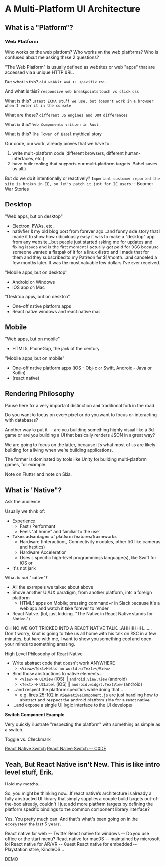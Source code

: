 # A Multi-Platform UI Architecture

## What is a "Platform"?

### Web Platform

Who works on the web platform?
Who works on the web platforms?
Who is confused about me asking these 2 questions?

"The Web Platform" is usually defined as websites or web "apps" that are accessed via a unique HTTP URL.

But what is this?
`old webkit and IE specific CSS`

And what is this?
`responsive web breakpoints`
`touch vs click css`

What is this?
`latest ECMA stuff we use, but doesn't work in a browser when I enter it in the console`

What are these?
`different JS engines and DOM differences`

What is this?
`Web Components written in Rust`

What is this?
`The Tower of Babel` mythical story


Our code, our work, already proves that we have to:

1. write multi-platform code (different browsers, different human-interfaces, etc.)
2. have build tooling that supports our multi-platform targets (Babel saves us all.)

But do we do it intentionally or reactively?
`Important customer reported the site is broken in IE, so let's patch it just for IE users` -- Boomer War Stories

## Desktop

"Web apps, but on desktop"
- Electron, PWAs, etc.
- nativfier & my old blog post from forever ago...and funny side story that I made it to show how ridiculously easy it was to make a "desktop" app from any website...but people just started asking me for updates and fixing issues and is the first moment I actually got paid for OSS because someone wanted a flatpak of it for a linux distro and I made that for them and they subscribed to my Patreon for $1/month...and canceled a few months later. It was the most valuable few dollars I've ever received.

"Mobile apps, but on desktop"
- Android on Windows
- iOS app on Mac

"Desktop apps, but on desktop"
- One-off native platform apps
- React native windows and react native mac

## Mobile

"Web apps, but on mobile"
- HTML5, PhoneGap, the jank of the century

"Mobile apps, but on mobile"
- One-off native platform apps (iOS - Obj-c or Swift, Android - Java or Kotlin)
- (react native)

## Rendering Philosophy

Pause here for a very important distinction and traditional fork in the road.

Do you want to focus on every pixel or do you want to focus on interacting with databases?

Another way to put it -- are you building something highly visual like a 3d game or are you building a UI that basically renders JSON in a great way?

We are going to focus on the latter, because it's what most of us are likely building for a living when we're building applications.

The former is dominated by tools like Unity for building multi-platform games, for example.

Note on Flutter and note on Skia.

## What is "Native"?

Ask the audience

Usually we think of:

- Experience
  - Fast / Performant
  - Feels "at home" and familiar to the user
- Takes advantages of platform features/frameworks
  - Hardware (Interactions, Connectivity modules, other I/O like cameras and haptics)
  - Hardware Acceleration
  - Uses a specific high-level programmings language(s), like Swift for iOS or  
- It's not jank

What is *not* "native"?
- All the exampels we talked about above
- Shove another UI/UX paradigm, from another platform, into a foreign platform
  - HTML5 apps on Mobile; pressing command+r in Slack because it's a web app and watch it take forever to render
- React Native. (lol, just kidding. "The Native in React Native stands for Native.")

OH NO WE GOT TRICKED INTO A REACT NATIVE TALK...AHHHHHH.......
Don't worry, Knut is going to take us all home with his talk on RSC in a few minutes, but bare with me, I want to show you something cool and open your minds to something amazing.

High Level Philosophy of React Native

- Write abstract code that doesn't work ANYWHERE
  - `<View><Text>Hello no world.</Text></View>`
- Bind those abstractions to native elements...
  - `<View>` => `UIView` (iOS) || `android.view.View` (android)
  - `<Text>` => `UILabel` (iOS) || `android.widget.TextView` (android)
- ...and respect the platform specifics while doing that...
  - e.g. [lines 25-102 in `ViewNativeComponent.js`](https://www.meetup.com/reactjs-san-francisco/events/301598787/) are just handling how to abstract and respect the android platform side for a react native <View>
- ...and expose a single UI logic interface to the UI developer

**Switch Component Example**

Very quickly illustrate "respecting the platform" with something as simple as a switch.

Toggle vs. Checkmark

[React Native Switch](https://reactnative.dev/docs/switch)
[React Native Switch -- CODE](https://github.com/facebook/react-native/blob/main/packages/react-native/Libraries/Components/Switch/Switch.js)

## Yeah, But React Native isn't New. This is like intro level stuff, Erik.

Hold my matcha...

So, you might be thinking now...If react native's architecture is already a fully abstracted UI library that simply supplies a couple build targets out-of-the-box already, couldn't I just add more platform targets by defining the platform specific bindings to the common component library interface?

Yes. You pretty much can. And that's what's been going on in the ecosystem the last 5 years.

React native for web -- Twitter
React native for windows -- Do you use office or the start menu?
React native for macOS -- maintained by microsoft lol
React native for AR/VR -- Quest
React native for embedded -- Playstation store, KindleOS...

DEMO
